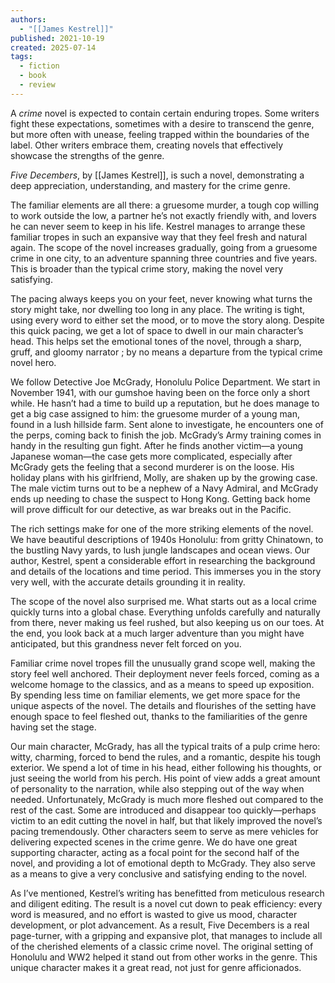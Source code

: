 ```yaml
---
authors:
  - "[[James Kestrel]]"
published: 2021-10-19
created: 2025-07-14
tags:
  - fiction
  - book
  - review
---
```

A *crime* novel is expected to contain certain enduring tropes. Some writers fight these expectations, sometimes with a desire to transcend the genre, but more often with unease, feeling trapped within the boundaries of the label. Other writers embrace them, creating novels that effectively showcase the strengths of the genre.

*Five Decembers*, by [[James Kestrel]], is such a novel, demonstrating a deep appreciation, understanding, and mastery for the crime genre.

The familiar elements are all there: a gruesome murder, a tough cop willing to work outside the low, a partner he’s not exactly friendly with, and lovers he can never seem to keep in his life. Kestrel manages to arrange these familiar tropes in such an expansive way that they feel fresh and natural again. The scope of the novel increases gradually, going from a gruesome crime in one city, to an adventure spanning three countries and five years. This is broader than the typical crime story, making the novel very satisfying.

The pacing always keeps you on your feet, never knowing what turns the story might take, nor dwelling too long in any place. The writing is tight, using every word to either set the mood, or to move the story along. Despite this quick pacing, we get a lot of space to dwell in our main character’s head. This helps set the emotional tones of the novel, through a sharp, gruff, and gloomy narrator ; by no means a departure from the typical crime novel hero.

We follow Detective Joe McGrady, Honolulu Police Department. We start in November 1941, with our gumshoe having been on the force only a short while. He hasn’t had a time to build up a reputation, but he does manage to get a big case assigned to him: the gruesome murder of a young man, found in a lush hillside farm. Sent alone to investigate, he encounters one of the perps, coming back to finish the job. McGrady’s Army training comes in handy in the resulting gun fight. After he finds another victim—a young Japanese woman—the case gets more complicated, especially after McGrady gets the feeling that a second murderer is on the loose. His holiday plans with his girlfriend, Molly, are shaken up by the growing case. The male victim turns out to be a nephew of a Navy Admiral, and McGrady ends up needing to chase the suspect to Hong Kong. Getting back home will prove difficult for our detective, as war breaks out in the Pacific.

The rich settings make for one of the more striking elements of the novel. We have beautiful descriptions of 1940s Honolulu: from gritty Chinatown, to the bustling Navy yards, to lush jungle landscapes and ocean views. Our author, Kestrel, spent a considerable effort in researching the background and details of the locations and time period. This immerses you in the story very well, with the accurate details grounding it in reality.

The scope of the novel also surprised me. What starts out as a local crime quickly turns into a global chase. Everything unfolds carefully and naturally from there, never making us feel rushed, but also keeping us on our toes. At the end, you look back at a much larger adventure than you might have anticipated, but this grandness never felt forced on you.

Familiar crime novel tropes fill the unusually grand scope well, making the story feel well anchored. Their deployment never feels forced, coming as a welcome homage to the classics, and as a means to speed up exposition. By spending less time on familiar elements, we get more space for the unique aspects of the novel. The details and flourishes of the setting have enough space to feel fleshed out, thanks to the familiarities of the genre having set the stage.

Our main character, McGrady, has all the typical traits of a pulp crime hero: witty, charming, forced to bend the rules, and a romantic, despite his tough exterior. We spend a lot of time in his head, either following his thoughts, or just seeing the world from his perch. His point of view adds a great amount of personality to the narration, while also stepping out of the way when needed. Unfortunately, McGrady is much more fleshed out compared to the rest of the cast. Some are introduced and disappear too quickly—perhaps victim to an edit cutting the novel in half, but that likely improved the novel’s pacing tremendously. Other characters seem to serve as mere vehicles for delivering expected scenes in the crime genre. We do have one great supporting character, acting as a focal point for the second half of the novel, and providing a lot of emotional depth to McGrady. They also serve as a means to give a very conclusive and satisfying ending to the novel.

As I’ve mentioned, Kestrel’s writing has benefitted from meticulous research and diligent editing. The result is a novel cut down to peak efficiency: every word is measured, and no effort is wasted to give us mood, character development, or plot advancement. As a result, Five Decembers is a real page-turner, with a gripping and expansive plot, that manages to include all of the cherished elements of a classic crime novel. The original setting of Honolulu and WW2 helped it stand out from other works in the genre. This unique character makes it a great read, not just for genre afficionados.